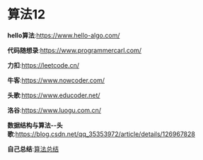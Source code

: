 # 算法12



**hello算法**:https://www.hello-algo.com/

**代码随想录**:https://www.programmercarl.com/

**力扣**:https://leetcode.cn/

**牛客**:https://www.nowcoder.com/

**头歌**:https://www.educoder.net/

**洛谷**:https://www.luogu.com.cn/

**数据结构与算法--头歌**:https://blog.csdn.net/qq_35353972/article/details/126967828



**自己总结**:[算法总结](算法总结.md)